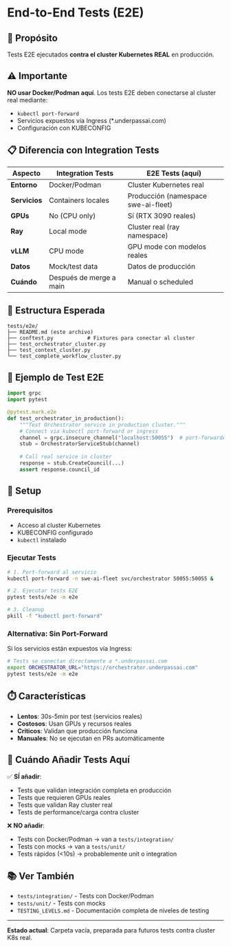# End-to-End Tests (E2E)

## 🎯 Propósito

Tests E2E ejecutados **contra el cluster Kubernetes REAL** en producción.

## ⚠️ Importante

**NO usar Docker/Podman aquí**. Los tests E2E deben conectarse al cluster real mediante:
- `kubectl port-forward`
- Servicios expuestos vía Ingress (*.underpassai.com)
- Configuración con KUBECONFIG

## 📋 Diferencia con Integration Tests

| Aspecto | Integration Tests | E2E Tests (aquí) |
|---------|-------------------|------------------|
| **Entorno** | Docker/Podman | Cluster Kubernetes real |
| **Servicios** | Containers locales | Producción (namespace swe-ai-fleet) |
| **GPUs** | No (CPU only) | Sí (RTX 3090 reales) |
| **Ray** | Local mode | Cluster real (ray namespace) |
| **vLLM** | CPU mode | GPU mode con modelos reales |
| **Datos** | Mock/test data | Datos de producción |
| **Cuándo** | Después de merge a main | Manual o scheduled |

## 🚀 Estructura Esperada

```
tests/e2e/
├── README.md (este archivo)
├── conftest.py           # Fixtures para conectar al cluster
├── test_orchestrator_cluster.py
├── test_context_cluster.py
└── test_complete_workflow_cluster.py
```

## 📝 Ejemplo de Test E2E

```python
import grpc
import pytest

@pytest.mark.e2e
def test_orchestrator_in_production():
    """Test Orchestrator service in production cluster."""
    # Connect via kubectl port-forward or ingress
    channel = grpc.insecure_channel("localhost:50055")  # port-forwarded
    stub = OrchestratorServiceStub(channel)
    
    # Call real service in cluster
    response = stub.CreateCouncil(...)
    assert response.council_id
```

## 🔧 Setup

### Prerequisitos
- Acceso al cluster Kubernetes
- KUBECONFIG configurado
- `kubectl` instalado

### Ejecutar Tests

```bash
# 1. Port-forward al servicio
kubectl port-forward -n swe-ai-fleet svc/orchestrator 50055:50055 &

# 2. Ejecutar tests E2E
pytest tests/e2e -m e2e

# 3. Cleanup
pkill -f "kubectl port-forward"
```

### Alternativa: Sin Port-Forward

Si los servicios están expuestos vía Ingress:

```bash
# Tests se conectan directamente a *.underpassai.com
export ORCHESTRATOR_URL="https://orchestrator.underpassai.com"
pytest tests/e2e -m e2e
```

## ⏱️ Características

- **Lentos**: 30s-5min por test (servicios reales)
- **Costosos**: Usan GPUs y recursos reales
- **Críticos**: Validan que producción funciona
- **Manuales**: No se ejecutan en PRs automáticamente

## 🎯 Cuándo Añadir Tests Aquí

✅ **SÍ añadir**:
- Tests que validan integración completa en producción
- Tests que requieren GPUs reales
- Tests que validan Ray cluster real
- Tests de performance/carga contra cluster

❌ **NO añadir**:
- Tests con Docker/Podman → van a `tests/integration/`
- Tests con mocks → van a `tests/unit/`
- Tests rápidos (<10s) → probablemente unit o integration

## 📚 Ver También

- `tests/integration/` - Tests con Docker/Podman
- `tests/unit/` - Tests con mocks
- `TESTING_LEVELS.md` - Documentación completa de niveles de testing

---

**Estado actual**: Carpeta vacía, preparada para futuros tests contra cluster K8s real.


